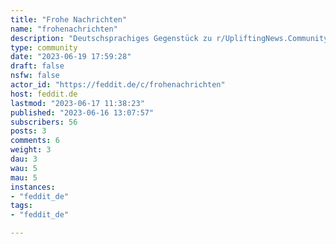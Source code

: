 ```yaml
---
title: "Frohe Nachrichten" 
name: "frohenachrichten"
description: "Deutschsprachiges Gegenstück zu r/UpliftingNews.Community für alle positiven Nachrichten - die kleinen und grösseren Schritte in eine tolerantere, fairere und fürsorglichere Welt.Regeln:1. Nachrichten aus aller Welt willkommen2. Bei Nachrichten/Links in anderen Sprachen als Deutsch bitte eine Zusammenfassung schreiben3. Keine Teamsport Neuigkeiten, die nur froh sind wenn du der richtigen Gruppe angehörst4. Wenn du nichts Nettes zu sagen hast dann sage nichts."
type: community
date: "2023-06-19 17:59:28"
draft: false
nsfw: false
actor_id: "https://feddit.de/c/frohenachrichten"
host: feddit.de
lastmod: "2023-06-17 11:38:23"
published: "2023-06-16 13:07:57"
subscribers: 56
posts: 3
comments: 6
weight: 3
dau: 3
wau: 5
mau: 5
instances:
- "feddit_de"
tags: 
- "feddit_de"

---
```

